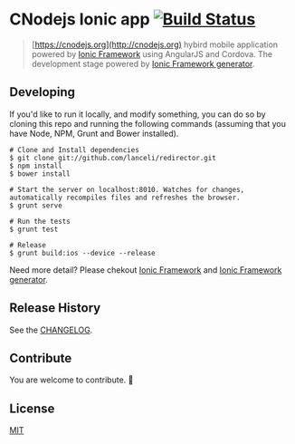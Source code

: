 # CNodejs Ionic app [![Build Status](http://img.shields.io/travis/lanceli/cnodejs-ionic.svg?style=flat)](https://travis-ci.org/lanceli/cnodejs-ionic)

> [https://cnodejs.org](http://cnodejs.org) hybird mobile application powered by [Ionic Framework](http://ionicframework.com) using AngularJS and Cordova. The development stage powered by [Ionic Framework generator](https://github.com/diegonetto/generator-ionic).


## Developing

If you'd like to run it locally, and modify something, you can do so by cloning this repo and running the following commands (assuming that you have Node, NPM, Grunt and Bower installed).

```
# Clone and Install dependencies
$ git clone git://github.com/lanceli/redirector.git
$ npm install
$ bower install

# Start the server on localhost:8010. Watches for changes, automatically recompiles files and refreshes the browser.
$ grunt serve 

# Run the tests
$ grunt test

# Release
$ grunt build:ios --device --release
```

Need more detail? Please chekout [Ionic Framework](http://ionicframework.com) and [Ionic Framework generator](https://github.com/diegonetto/generator-ionic).

## Release History
See the [CHANGELOG](CHANGELOG).

## Contribute
You are welcome to contribute. 🎉

## License
[MIT](LICENSE)

